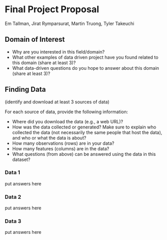 # Final Project Proposal

Em Tallman, Jirat Rymparsurat, Martin Truong, Tyler Takeuchi

## Domain of Interest

-   Why are you interested in this field/domain?
-   What other examples of data driven project have you found related to this domain (share at least 3)?
-   What data-driven questions do you hope to answer about this domain (share at least 3)?

## Finding Data

(identify and download at least 3 sources of data)

For each source of data, provide the following information:

-   Where did you download the data (e.g., a web URL)?
-   How was the data collected or generated? Make sure to explain who collected the data (not necessarily the same people that host the data), and who or what the data is about?
-   How many observations (rows) are in your data? 
-   How many features (columns) are in the data?
-   What questions (from above) can be answered using the data in this dataset?

### Data 1

put answers here

### Data 2

put answers here

### Data 3

put answers here
